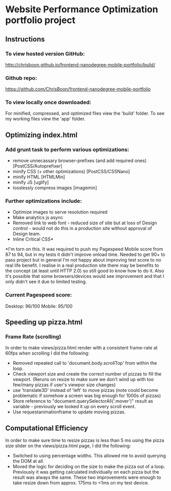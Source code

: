 # Website Performance Optimization portfolio project

## Instructions

### To view hosted version GitHub:
http://chrisboon.github.io/frontend-nanodegree-mobile-portfolio/build/

### Github repo:
https://github.com/ChrisBoon/frontend-nanodegree-mobile-portfolio

### To view locally once downloaded:
For minified, compressed, and optimized files view the 'build' folder.
To see my working files view the 'app' folder.

## Optimizing index.html

### Add grunt task to perform various optimizations:
- remove unnecassary browser-prefixes (and add required ones) [PostCSS/Autoprefixer]
- minify CSS (+ other optimizations) [PostCSS/CSSNano]
- minify HTML [HTMLMin]
- minify JS [uglify]
- losslessly compress images [imagemin]

### Further optimizations include:

- Optimize images to serve resolution required
- Make analytics js async
- Removed link to web font - reduced size of site but at loss of Design control - would not do this in a production site without approval of Design team.
- Inline Critical CSS*

*I'm torn on this. It was required to push my Pagespeed Mobile score from 87 to 94, but in my tests it didn't improve onload time. Needed to get 90+ to pass project but in general I'm not happy about improving test score to no real life benefit. I realise in a real production site there may be benefits to the concept (at least until HTTP 2.0) so still good to know how to do it. Also it's possible that some browsers/devices would see improvement and that I only didn't see it due to limited testing.

### Current Pagespeed score:
Desktop: 96/100
Mobile: 95/100

## Speeding up pizza.html

### Frame Rate (scrolling)
In order to make views/pizza.html render with a consistent frame-rate at 60fps when scrolling I did the following:
- Removed repeated call to 'document.body.scrollTop' from within the loop.
- Check viewport size and create the correct number of pizzas to fill the vewport. (Reruns on resize to make sure we don't wind up with too few/many pizzas if user's viewpor size changes)
- use 'translate3D' instead of 'left' to move pizzas (note could become problematic if somehow a screen was big enough for 1000s of pizzas)
- Store reference to "document.querySelectorAll('.mover')" result as variable - previously we looked it up on every scroll event.
- Use requestanimationframe to update moving pizzas.

## Computational Efficiency
In order to make sure time to resize pizzas is less than 5 ms using the pizza size slider on the views/pizza.html page, I did the following:
- Switched to using percentage widths. This allowed me to avoid querying the DOM at all.
- Moved the logic for deciding on the size to make the pizza out of a loop. Previously it was getting calculated individually on each pizza but the result was always the same.
These two improvements were enough to take resize down from approx. 175ms to <1ms on my test device.